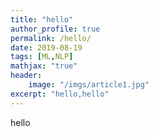 ```yaml
---
title: "hello"
author_profile: true
permalink: /hello/
date: 2019-08-19
tags: [ML,NLP]
mathjax: "true"
header:
    image: "/imgs/article1.jpg"
excerpt: "hello,hello"
---
```


hello